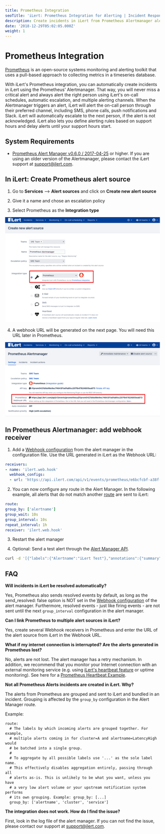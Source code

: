 ```yaml
---
title: Prometheus Integration
seoTitle: 'iLert: Prometheus Integration for Alerting | Incident Response | Uptime'
description: Create incidents in iLert from Prometheus Alertmanager alerts
date: '2018-12-29T05:02:05.000Z'
weight: 1
---
```


# Prometheus Integration

[Prometheus](https://github.com/prometheus) is an open-source systems monitoring and alerting toolkit that uses a pull-based approach to collecting metrics in a timeseries database.

With iLert's Prometheus integration, you can automatically create incidents in iLert using the Prometheus' Alertmanager. That way, you will never miss a critical alert and always alert the right person using iLert's on-call schedules, automatic escalation, and multiple alerting channels. When the Alertmanager triggers an alert, iLert will alert the on-call person through their preferred channel, including SMS, phone calls, push notifications and Slack. iLert will automatically escalate to the next person, if the alert is not acknowledged. iLert also lets you define alerting rules based on support hours and delay alerts until your support hours start. 

## System Requirements <a id="requirements"></a>

* [Prometheus Alert Manager v0.6.0 / 2017-04-25](https://github.com/prometheus/alertmanager/releases/tag/v0.6.0) or higher. If you are using an older version of the Alertmanager, please contact the iLert support at [support@ilert.com](mailto:support@ilert.com).

## In iLert: Create Prometheus alert source <a id="create-alarm-source"></a>

1. Go to **Services** --&gt; **Alert sources** and click on **Create new alert source**

2. Give it a name and chose an escalation policy

3. Select Prometheus as the **Integration type**

![](../.gitbook/assets/screenshot-2021-04-26-at-13.04.18.png)

4. A webhook URL will be generated on the next page. You will need this URL later in Prometheus.

![](../.gitbook/assets/screenshot-2021-04-26-at-13.05.18.png)

## In Prometheus Alertmanager: add webhook receiver <a id="add-webhook"></a>

1. Add a [Webhook configuration](https://prometheus.io/docs/alerting/configuration/#webhook_config) from the alert manager in the configuration file. Use the URL generated in iLert as the Webhook URL:

```yaml
receivers:
- name: 'ilert.web.hook'
  webhook_configs:
  - url: 'https://api.ilert.com/api/v1/events/prometheus/e6bcfcbf-a38f-462a-af9d-1687809b7594'
```

2. You can now configure any route in the Alert Manager. In the following example, all alerts that do not match another [route](https://prometheus.io/docs/alerting/configuration/#route) are sent to iLert:

```yaml
route:
group_by: ['alertname']
group_wait: 10s
group_interval: 10s
repeat_interval: 1h
receiver: 'ilert.web.hook'
```

3. Restart the alert manager

4. Optional: Send a test alert through the [Alert Manager API](https://prometheus.io/docs/alerting/clients/).

```bash
curl -d '[{"labels":{"Alertname":"iLert Test"},"annotations":{"summary":"iLert Test"}}]' http://localhost:9093/api/v1/alerts
```

## FAQ <a id="faq"></a>

**Will incidents in iLert be resolved automatically?**

Yes, Prometheus also sends resolved events by default, as long as the send\_resolved: false option is NOT set in the [Webhook configuration](https://prometheus.io/docs/alerting/configuration/#webhook_config) of the alert manager. Furthermore, resolved events - just like firing events - are not sent until the next `group_interval` configuration in the alert manager.

**Can I link Prometheus to multiple alert sources in iLert?**

Yes, create several Webhook receivers in Prometheus and enter the URL of the alert source from iLert in the Webhook URL.

**What if my internet connection is interrupted? Are the alerts generated in Prometheus lost?**

No, alerts are not lost. The alert manager has a retry mechanism. In addition, we recommend that you monitor your Internet connection with an external monitoring service \(e.g. using [iLert's heartbeat feature](../uptime-monitors/heartbeat-monitoring/) or uptime monitoring\). See here for a [Prometheus Heartbeat Example](../uptime-monitors/heartbeat-monitoring/prometheus-heartbeat-example.md).

**Not all Prometheus Alerts incidents are created in iLert. Why?**

The alerts from Prometheus are grouped and sent to iLert and bundled in an incident. Grouping is affected by the `group_by` configuration in the Alert Manager route.

Example:

```text
route:
  # The labels by which incoming alerts are grouped together. For example,
  # multiple alerts coming in for cluster=A and alertname=LatencyHigh would
  # be batched into a single group.
  #
  # To aggregate by all possible labels use '...' as the sole label name.
  # This effectively disables aggregation entirely, passing through all
  # alerts as-is. This is unlikely to be what you want, unless you have
  # a very low alert volume or your upstream notification system performs
  # its own grouping. Example: group_by: [...]
  group_by: ['alertname', 'cluster', 'service']
```

**The integration does not work. How do I find the issue?**

First, look in the log file of the alert manager. If you can not find the issue, please contact our support at [support@ilert.com](support@ilert.com).

